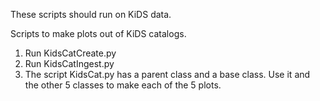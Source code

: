 These scripts should run on KiDS data.

Scripts to make plots out of KiDS catalogs.
1. Run KidsCatCreate.py
2. Run KidsCatIngest.py
3. The script KidsCat.py has a parent class and a base class. Use it
and the other 5 classes to make each of the 5 plots.
